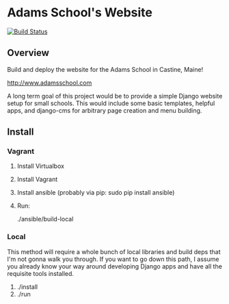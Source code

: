 Adams School's Website
========================

[![Build
Status](https://travis-ci.org/powellc/adamsschool_com.svg?branch=develop)](https://travis-ci.org/powellc/adamsschool_com)

Overview
--------

Build and deploy the website for the Adams School in Castine, Maine!

http://www.adamsschool.com

A long term goal of this project would be to provide a simple Django
website setup for small schools. This would include some basic
templates, helpful apps, and django-cms for arbitrary page creation
and menu building.

Install
--------

### Vagrant

1. Install Virtualbox
2. Install Vagrant
3. Install ansible (probably via pip: sudo pip install ansible)
4. Run:

    ./ansible/build-local


### Local

This method will require a whole bunch of local libraries and build deps
that I'm not gonna walk you through. If you want to go down this path, I
assume you already know your way around developing Django apps and have
all the requisite tools installed.

1. ./install
2. ./run


